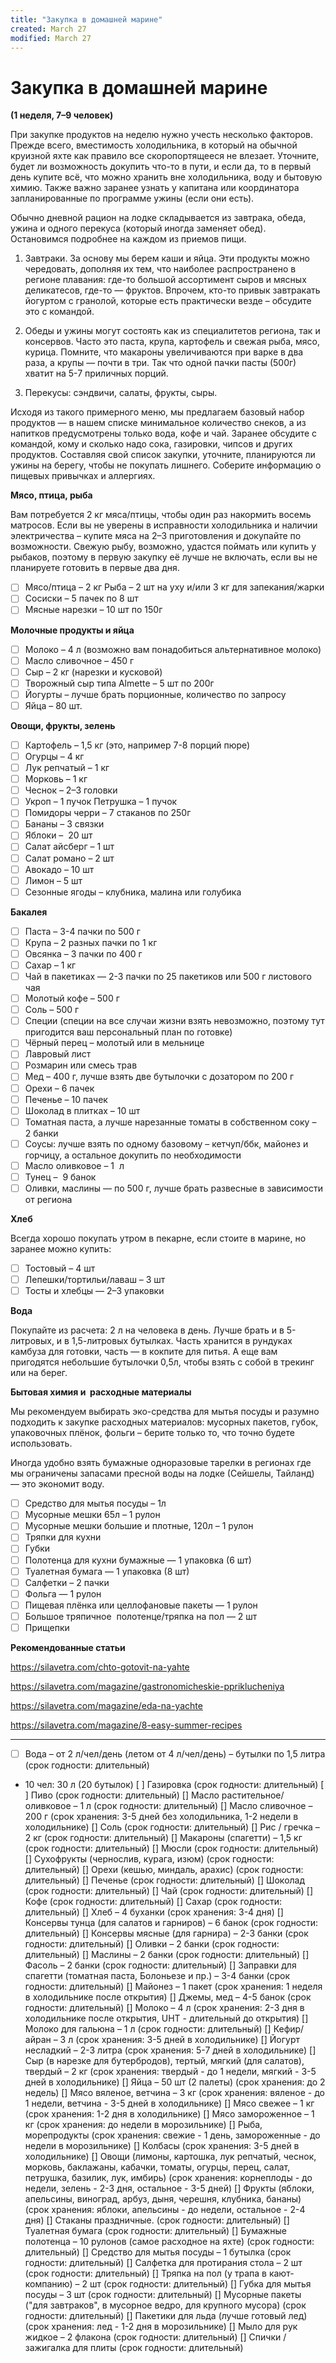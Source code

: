 ```yaml
---
title: "Закупка в домашней марине"
created: March 27
modified: March 27
---
```

# Закупка в домашней марине

**(1 неделя, 7–9 человек)**

При закупке продуктов на неделю нужно учесть несколько факторов. Прежде всего, вместимость холодильника, в который на обычной круизной яхте как правило все скоропортящееся не влезает. Уточните, будет ли возможность докупить что-то в пути, и если да, то в первый день купите всё, что можно хранить вне холодильника, воду и бытовую химию. Также важно заранее узнать у капитана или координатора запланированные по программе ужины (если они есть).

 Обычно дневной рацион на лодке складывается из завтрака, обеда, ужина и одного перекуса (который иногда заменяет обед). Остановимся подробнее на каждом из приемов пищи.

1. Завтраки. За основу мы берем каши и яйца. Эти продукты можно чередовать, дополняя их тем, что наиболее распространено в регионе плавания: где-то большой ассортимент сыров и мясных деликатесов, где-то — фруктов. Впрочем, кто-то привык завтракать йогуртом с гранолой, которые есть практически везде – обсудите это с командой.

2. Обеды и ужины могут состоять как из специалитетов региона, так и консервов. Часто это паста, крупа, картофель и свежая рыба, мясо, курица. Помните, что макароны увеличиваются при варке в два раза, а крупы — почти в три. Так что одной пачки пасты (500г) хватит на 5-7 приличных порций.

3. Перекусы: сэндвичи, салаты, фрукты, сыры.

Исходя из такого примерного меню, мы предлагаем базовый набор продуктов — в нашем списке минимальное количество снеков, а из напитков предусмотрены только вода, кофе и чай. Заранее обсудите с командой, кому и сколько надо сока, газировки, чипсов и других продуктов. Составляя свой список закупки, уточните, планируются ли ужины на берегу, чтобы не покупать лишнего. Соберите информацию о пищевых привычках и аллергиях.

**Мясо, птица, рыба**

Вам потребуется 2 кг мяса/птицы, чтобы один раз накормить восемь матросов. Если вы не уверены в исправности холодильника и наличии электричества – купите мяса на 2–3 приготовления и докупайте по возможности. Свежую рыбу, возможно, удастся поймать или купить у рыбаков, поэтому в первую закупку её лучше не включать, если вы не планируете готовить в первые два дня.

- [ ]  Мясо/птица – 2 кг Рыба – 2 шт на уху и/или 3 кг для запекания/жарки
- [ ]  Сосиски – 5 пачек по 8 шт
- [ ]  Мясные нарезки – 10 шт по 150г

**Молочные продукты и яйца**

- [ ]  Молоко – 4 л (возможно вам понадобиться альтернативное молоко)
- [ ]  Масло сливочное – 450 г
- [ ]  Сыр – 2 кг (нарезки и кусковой)
- [ ]  Творожный сыр типа Almette – 5 шт по 200г
- [ ]  Йогурты – лучше брать порционные, количество по запросу
- [ ]  Яйца – 80 шт.

**Овощи, фрукты, зелень**

- [ ]  Картофель – 1,5 кг (это, например 7-8 порций пюре)
- [ ]  Огурцы – 4 кг
- [ ]  Лук репчатый – 1 кг
- [ ]  Морковь – 1 кг
- [ ]  Чеснок – 2–3 головки
- [ ]  Укроп – 1 пучок Петрушка – 1 пучок
- [ ]  Помидоры черри – 7 стаканов по 250г
- [ ]  Бананы – 3 связки
- [ ]  Яблоки –  20 шт
- [ ]  Салат айсберг – 1 шт
- [ ]  Салат романо – 2 шт
- [ ]  Авокадо – 10 шт
- [ ]  Лимон – 5 шт
- [ ]  Сезонные ягоды – клубника, малина или голубика

**Бакалея**

- [ ]  Паста – 3-4 пачки по 500 г
- [ ]  Крупа – 2 разных пачки по 1 кг
- [ ]  Овсянка – 3 пачки по 400 г
- [ ]  Сахар – 1 кг
- [ ]  Чай в пакетиках — 2-3 пачки по 25 пакетиков или 500 г листового чая
- [ ]  Молотый кофе – 500 г
- [ ]  Соль – 500 г
- [ ]  Специи (специи на все случаи жизни взять невозможно, поэтому тут пригодится ваш персональный план по готовке)
- [ ]  Чёрный перец – молотый или в мельнице
- [ ]  Лавровый лист
- [ ]  Розмарин  или смесь трав
- [ ]  Мед – 400 г, лучше взять две бутылочки с дозатором по 200 г
- [ ]  Орехи – 6 пачек
- [ ]  Печенье – 10 пачек
- [ ]  Шоколад в плитках – 10 шт
- [ ]  Томатная паста, а лучше нарезанные томаты в собственном соку –  2 банки
- [ ]  Соусы: лучше взять по одному базовому – кетчуп/ббк, майонез и горчицу, а остальное докупить по необходимости
- [ ]  Масло оливковое – 1  л
- [ ]  Тунец –  9 банок
- [ ]  Оливки, маслины — по 500 г, лучше брать развесные в зависимости от региона

**Хлеб**

Всегда хорошо покупать утром в пекарне, если стоите в марине, но заранее можно купить:

- [ ]  Тостовый – 4 шт
- [ ]  Лепешки/тортильи/лаваш – 3 шт
- [ ]  Тосты и хлебцы — 2–3 упаковки

**Вода**

Покупайте из расчета: 2 л на человека в день. Лучше брать и в 5-литровых, и в 1,5-литровых бутылках. Часть хранится в рундуках камбуза для готовки, часть — в кокпите для питья. А еще вам пригодятся небольшие бутылочки 0,5л, чтобы взять с собой в трекинг или на берег.

**Бытовая химия и  расходные материалы**

Мы рекомендуем выбирать эко-средства для мытья посуды и разумно подходить к закупке расходных материалов: мусорных пакетов, губок, упаковочных плёнок, фольги – берите только то, что точно будете использовать.

Иногда удобно взять бумажные одноразовые тарелки в регионах где мы ограничены запасами пресной воды на лодке (Сейшелы, Тайланд) — это экономит воду.

- [ ]  Средство для мытья посуды – 1л
- [ ]  Мусорные мешки 65л – 1 рулон
- [ ]  Мусорные мешки большие и плотные, 120л – 1 рулон
- [ ]  Тряпки для кухни
- [ ]  Губки
- [ ]  Полотенца для кухни бумажные — 1 упаковка (6 шт)
- [ ]  Туалетная бумага — 1 упаковка (8 шт)
- [ ]  Салфетки – 2 пачки
- [ ]  Фольга — 1 рулон
- [ ]  Пищевая плёнка или целлофановые пакеты — 1 рулон
- [ ]  Большое тряпичное  полотенце/тряпка на пол — 2 шт
- [ ]  Прищепки

**Рекомендованные статьи**

https://silavetra.com/chto-gotovit-na-yahte

https://silavetra.com/magazine/gastronomicheskie-ppriklucheniya

https://silavetra.com/magazine/eda-na-yachte

https://silavetra.com/magazine/8-easy-summer-recipes

---

- [ ] Вода – от 2 л/чел/день (летом от 4 л/чел/день) – бутылки по 1,5 литра (срок годности: длительный)
- 10 чел: 30 л (20 бутылок)
[ ] Газировка (срок годности: длительный)
[ ] Пиво (срок годности: длительный)
[] Масло растительное/оливковое – 1 л (срок годности: длительный)
[] Масло сливочное – 200 г (срок хранения: 3-5 дней без холодильника, 1-2 недели в холодильнике)
[] Соль (срок годности: длительный)
[] Рис / гречка – 2 кг (срок годности: длительный)
[] Макароны (спагетти) – 1,5 кг (срок годности: длительный)
[] Мюсли (срок годности: длительный)
[] Сухофрукты (чернослив, курага, изюм) (срок годности: длительный)
[] Орехи (кешью, миндаль, арахис) (срок годности: длительный)
[] Печенье (срок годности: длительный)
[] Шоколад (срок годности: длительный)
[] Чай (срок годности: длительный)
[] Кофе (срок годности: длительный)
[] Сахар (срок годности: длительный)
[] Хлеб – 4 буханки (срок хранения: 3-4 дня)
[] Консервы тунца (для салатов и гарниров) – 6 банок (срок годности: длительный)
[] Консервы мясные (для гарнира) – 2-3 банки (срок годности: длительный)
[] Оливки – 2 банки (срок годности: длительный)
[] Маслины – 2 банки (срок годности: длительный)
[] Фасоль – 2 банки (срок годности: длительный)
[] Заправки для спагетти (томатная паста, Болоньезе и пр.) – 3-4 банки (срок годности: длительный)
[] Майонез – 1 пакет (срок хранения: 1 неделя в холодильнике после открытия)
[] Джемы, мед – 4-5 банок (срок годности: длительный)
[] Молоко – 4 л (срок хранения: 2-3 дня в холодильнике после открытия, UHT - длительный до открытия)
[] Молоко для гальюна – 1 л (срок годности: длительный)
[] Кефир/айран – 3 л (срок хранения: 3-5 дней в холодильнике)
[] Йогурт несладкий – 2-3 литра (срок хранения: 5-7 дней в холодильнике)
[] Сыр (в нарезке для бутербродов), тертый, мягкий (для салатов), твердый – 2 кг (срок хранения: твердый - до 1 недели, мягкий - 3-5 дней в холодильнике)
[] Яйца – 50 шт (2 палеты) (срок хранения: до 2 недель)
[] Мясо вяленое, ветчина – 3 кг (срок хранения: вяленое - до 1 недели, ветчина - 3-5 дней в холодильнике)
[] Мясо свежее – 1 кг (срок хранения: 1-2 дня в холодильнике)
[] Мясо замороженное – 1 кг (срок хранения: до недели в морозильнике)
[] Рыба, морепродукты (срок хранения: свежие - 1 день, замороженные - до недели в морозильнике)
[] Колбасы (срок хранения: 3-5 дней в холодильнике)
[] Овощи (лимоны, картошка, лук репчатый, чеснок, морковь, баклажаны, кабачки, томаты, огурцы,
перец, салат, петрушка, базилик, лук, имбирь) (срок хранения: корнеплоды - до недели, зелень - 2-3 дня, остальное - 3-5 дней)
[] Фрукты (яблоки, апельсины, виноград, арбуз, дыня, черешня, клубника, бананы) (срок хранения: яблоки, апельсины - до недели, остальное - 2-4 дня)
[] Стаканы праздничные. (срок годности: длительный)
[] Туалетная бумага (срок годности: длительный)
[] Бумажные полотенца – 10 рулонов (самое расходное на яхте) (срок годности: длительный)
[] Средство для мытья посуды – 1 бутылка (срок годности: длительный)
[] Салфетка для протирания стола – 2 шт (срок годности: длительный)
[] Тряпка на пол (у трапа в кают-компанию) – 2 шт (срок годности: длительный)
[] Губка для мытья посуды – 3 шт (срок годности: длительный)
[] Мусорные пакеты ("для завтраков", в мусорное ведро, для крупного мусора) (срок годности: длительный)
[] Пакетики для льда (лучше готовый лед) (срок хранения: лед - 1-2 дня в морозильнике)
[] Мыло для рук жидкое – 2 флакона (срок годности: длительный)
[] Спички / зажигалка для плиты (срок годности: длительный)